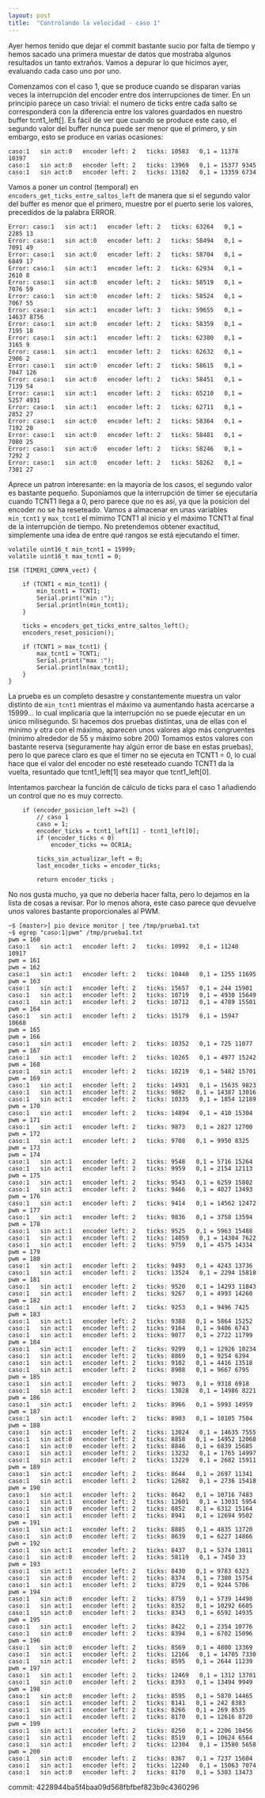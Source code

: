 ```yaml
---
layout: post
title:  "Controlando la velocidad - caso 1"
---
```

Ayer hemos tenido que dejar el commit bastante sucio por falta de tiempo y hemos sacado una
primera muestar de datos que mostraba algunos resultados un tanto extraños. Vamos a depurar
lo que hicimos ayer, evaluando cada caso uno por uno.

Comenzamos con el caso 1, que se produce cuando se disparan varias veces la interrupción del encoder entre
dos interrupciones de timer. En un principio parece un caso trivial: el numero de ticks
entre cada salto se corresponderá con la diferencia entre los valores guardados en 
nuestro buffer tcnt1_left[]. Es fácil de ver que cuando se produce este caso, el
segundo valor del buffer nunca puede ser menor que el primero, y sin embargo, esto
se produce en varias ocasiones:

```
caso:1   sin act:0   encoder left: 2   ticks: 10583   0,1 = 11378 10397
caso:1   sin act:0   encoder left: 2   ticks: 13969   0,1 = 15377 9345
caso:1   sin act:0   encoder left: 2   ticks: 13102   0,1 = 13359 6734
```

Vamos a poner un control (temporal) en `encoders_get_ticks_entre_saltos_left` de manera
que si el segundo valor del buffer es menor que el primero, muestre por el puerto serie los valores, 
precedidos de la palabra ERROR.

```
Error: caso:1   sin act:1   encoder left: 2   ticks: 63264   0,1 = 2285 13 
Error: caso:1   sin act:0   encoder left: 2   ticks: 58494   0,1 = 7091 49 
Error: caso:1   sin act:0   encoder left: 2   ticks: 58704   0,1 = 6849 17 
Error: caso:1   sin act:1   encoder left: 2   ticks: 62934   0,1 = 2610 8 
Error: caso:1   sin act:0   encoder left: 2   ticks: 58519   0,1 = 7076 59 
Error: caso:1   sin act:0   encoder left: 2   ticks: 58524   0,1 = 7067 55 
Error: caso:1   sin act:1   encoder left: 3   ticks: 59655   0,1 = 14637 8756 
Error: caso:1   sin act:0   encoder left: 2   ticks: 58359   0,1 = 7195 18 
Error: caso:1   sin act:1   encoder left: 2   ticks: 62380   0,1 = 3165 9 
Error: caso:1   sin act:1   encoder left: 2   ticks: 62632   0,1 = 2906 2 
Error: caso:1   sin act:0   encoder left: 2   ticks: 58615   0,1 = 7047 126 
Error: caso:1   sin act:0   encoder left: 2   ticks: 58451   0,1 = 7139 54 
Error: caso:1   sin act:1   encoder left: 2   ticks: 65210   0,1 = 5257 4931 
Error: caso:1   sin act:1   encoder left: 2   ticks: 62711   0,1 = 2852 27 
Error: caso:1   sin act:0   encoder left: 2   ticks: 58364   0,1 = 7192 20 
Error: caso:1   sin act:0   encoder left: 2   ticks: 58481   0,1 = 7080 25 
Error: caso:1   sin act:0   encoder left: 2   ticks: 58246   0,1 = 7292 2 
Error: caso:1   sin act:0   encoder left: 2   ticks: 58262   0,1 = 7301 27 
```

Aprece un patron interesante: en la mayoría de los casos, el segundo valor es bastante pequeño. Suponíamos
que la interrupción de timer se ejecutaría cuando TCNT1 llega a 0, pero parece que no es así, ya que la 
posicion del encoder no se ha reseteado. Vamos a almacenar
en unas variables `min_tcnt1` y `max_tcnt1` el mímimo TCNT1 al inicio y el máximo TCNT1 al final de la interrupción
de tiempo. No pretendemos obtener exactitud, simplemente una idea de entre qué rangos se está ejecutando el timer.

```
volatile uint16_t min_tcnt1 = 15999;
volatile uint16_t max_tcnt1 = 0;

ISR (TIMER1_COMPA_vect) {

    if (TCNT1 < min_tcnt1) {
        min_tcnt1 = TCNT1;
        Serial.print("min :");
        Serial.println(min_tcnt1);
    }

    ticks = encoders_get_ticks_entre_saltos_left();
    encoders_reset_posicion();

    if (TCNT1 > max_tcnt1) {
        max_tcnt1 = TCNT1;
        Serial.print("max :");
        Serial.println(max_tcnt1);
    }
}
```

La prueba es un completo desastre y constantemente muestra un valor distinto de `min_tcnt1` mientras el máximo
va aumentando hasta acercarse a 15999... lo cual implicaría que la interrupción no se puede ejecutar en un único
milisegundo. Si hacemos dos pruebas distintas, una de ellas con el mínimo y otra con el máximo, aparecen unos
valores algo más congruentes (minimo alrededor de 55 y máximo sobre 200) Tomamos estos valores con bastante
reserva (seguramente hay algún error de base en estas pruebas), pero lo que parece claro es que el timer no
se ejecuta en TCNT1 = 0, lo cual hace que el valor del encoder no esté reseteado cuando TCNT1 da la vuelta,
resuntado que tcnt1_left[1] sea mayor que tcnt1_left[0].

Intentamos parchear la función de cálculo de ticks para el caso 1 añadiendo un control 
que no es muy correcto.

```
    if (encoder_posicion_left >=2) {
        // caso 1
        caso = 1;
        encoder_ticks = tcnt1_left[1] - tcnt1_left[0];
        if (encoder_ticks < 0)
            encoder_ticks += OCR1A;

        ticks_sin_actualizar_left = 0;
        last_encoder_ticks = encoder_ticks;

        return encoder_ticks ;
```

No nos gusta mucho, ya que no debería hacer falta, pero lo dejamos en la lista de cosas a revisar. Por
lo menos ahora, este caso parece que devuelve unos valores bastante proporcionales al PWM.

```
~$ [master>] pio device monitor | tee /tmp/prueba1.txt
~$ egrep "caso:1|pwm" /tmp/prueba1.txt
pwm = 160
caso:1   sin act:1   encoder left: 2   ticks: 10992   0,1 = 11240 10917 
pwm = 161
pwm = 162
caso:1   sin act:1   encoder left: 2   ticks: 10440   0,1 = 1255 11695 
pwm = 163
caso:1   sin act:1   encoder left: 2   ticks: 15657   0,1 = 244 15901 
caso:1   sin act:1   encoder left: 2   ticks: 10719   0,1 = 4930 15649 
caso:1   sin act:1   encoder left: 2   ticks: 10712   0,1 = 4789 15501 
pwm = 164
caso:1   sin act:1   encoder left: 2   ticks: 15179   0,1 = 15947 10668 
pwm = 165
pwm = 166
caso:1   sin act:1   encoder left: 2   ticks: 10352   0,1 = 725 11077 
pwm = 167
caso:1   sin act:1   encoder left: 2   ticks: 10265   0,1 = 4977 15242 
pwm = 168
caso:1   sin act:1   encoder left: 2   ticks: 10219   0,1 = 5482 15701 
pwm = 169
caso:1   sin act:1   encoder left: 2   ticks: 14931   0,1 = 15635 9823 
caso:1   sin act:1   encoder left: 2   ticks: 9882   0,1 = 14387 13016 
caso:1   sin act:1   encoder left: 2   ticks: 10335   0,1 = 1854 12189 
pwm = 170
caso:1   sin act:1   encoder left: 2   ticks: 14894   0,1 = 410 15304 
pwm = 171
caso:1   sin act:1   encoder left: 2   ticks: 9873   0,1 = 2827 12700 
pwm = 172
caso:1   sin act:1   encoder left: 2   ticks: 9708   0,1 = 9950 8325 
pwm = 173
pwm = 174
caso:1   sin act:1   encoder left: 2   ticks: 9548   0,1 = 5716 15264 
caso:1   sin act:1   encoder left: 2   ticks: 9959   0,1 = 2154 12113 
pwm = 175
caso:1   sin act:1   encoder left: 2   ticks: 9543   0,1 = 6259 15802 
caso:1   sin act:1   encoder left: 2   ticks: 9466   0,1 = 4027 13493 
pwm = 176
caso:1   sin act:1   encoder left: 2   ticks: 9414   0,1 = 14562 12472 
pwm = 177
caso:1   sin act:1   encoder left: 2   ticks: 9836   0,1 = 3758 13594 
pwm = 178
caso:1   sin act:1   encoder left: 2   ticks: 9525   0,1 = 5963 15488 
caso:1   sin act:1   encoder left: 2   ticks: 14059   0,1 = 14304 7622 
caso:1   sin act:1   encoder left: 2   ticks: 9759   0,1 = 4575 14334 
pwm = 179
pwm = 180
caso:1   sin act:1   encoder left: 2   ticks: 9493   0,1 = 4243 13736 
caso:1   sin act:1   encoder left: 2   ticks: 13524   0,1 = 2294 15818 
pwm = 181
caso:1   sin act:1   encoder left: 2   ticks: 9520   0,1 = 14293 11843 
caso:1   sin act:1   encoder left: 2   ticks: 9267   0,1 = 4993 14260 
pwm = 182
caso:1   sin act:1   encoder left: 2   ticks: 9253   0,1 = 9496 7425 
pwm = 183
caso:1   sin act:1   encoder left: 2   ticks: 9388   0,1 = 5864 15252 
caso:1   sin act:1   encoder left: 2   ticks: 9164   0,1 = 9406 6743 
caso:1   sin act:1   encoder left: 2   ticks: 9077   0,1 = 2722 11799 
pwm = 184
caso:1   sin act:1   encoder left: 2   ticks: 9299   0,1 = 12926 10234 
caso:1   sin act:1   encoder left: 2   ticks: 8869   0,1 = 9254 6394 
caso:1   sin act:1   encoder left: 2   ticks: 9102   0,1 = 4416 13518 
caso:1   sin act:1   encoder left: 2   ticks: 8908   0,1 = 9667 6795 
pwm = 185
caso:1   sin act:1   encoder left: 2   ticks: 9073   0,1 = 9318 6918 
caso:1   sin act:1   encoder left: 2   ticks: 13028   0,1 = 14986 8221 
pwm = 186
caso:1   sin act:1   encoder left: 2   ticks: 8966   0,1 = 5993 14959 
pwm = 187
caso:1   sin act:1   encoder left: 2   ticks: 8903   0,1 = 10105 7504 
pwm = 188
caso:1   sin act:1   encoder left: 2   ticks: 13024   0,1 = 14635 7555 
caso:1   sin act:0   encoder left: 2   ticks: 8858   0,1 = 14952 12068 
caso:1   sin act:0   encoder left: 2   ticks: 8846   0,1 = 6839 15685 
caso:1   sin act:1   encoder left: 2   ticks: 13232   0,1 = 1765 14997 
caso:1   sin act:1   encoder left: 2   ticks: 13229   0,1 = 2682 15911 
pwm = 189
caso:1   sin act:1   encoder left: 2   ticks: 8644   0,1 = 2697 11341 
caso:1   sin act:1   encoder left: 2   ticks: 12682   0,1 = 2736 15418 
pwm = 190
caso:1   sin act:1   encoder left: 2   ticks: 8642   0,1 = 10716 7483 
caso:1   sin act:1   encoder left: 2   ticks: 12601   0,1 = 13031 5954 
caso:1   sin act:0   encoder left: 2   ticks: 8852   0,1 = 6312 15164 
caso:1   sin act:1   encoder left: 2   ticks: 8941   0,1 = 12694 9502 
pwm = 191
caso:1   sin act:1   encoder left: 2   ticks: 8885   0,1 = 4835 13720 
caso:1   sin act:0   encoder left: 2   ticks: 8639   0,1 = 6227 14866 
pwm = 192
caso:1   sin act:1   encoder left: 2   ticks: 8437   0,1 = 5374 13811 
caso:1   sin act:0   encoder left: 2   ticks: 58119   0,1 = 7450 33 
pwm = 193
caso:1   sin act:1   encoder left: 2   ticks: 8430   0,1 = 9783 6323 
caso:1   sin act:0   encoder left: 2   ticks: 8374   0,1 = 7380 15754 
caso:1   sin act:1   encoder left: 2   ticks: 8729   0,1 = 9244 5706 
pwm = 194
caso:1   sin act:0   encoder left: 2   ticks: 8759   0,1 = 5739 14498 
caso:1   sin act:1   encoder left: 2   ticks: 8352   0,1 = 10292 6605 
caso:1   sin act:0   encoder left: 2   ticks: 8343   0,1 = 6592 14935 
pwm = 195
caso:1   sin act:1   encoder left: 2   ticks: 8422   0,1 = 2354 10776 
caso:1   sin act:0   encoder left: 2   ticks: 8394   0,1 = 6702 15096 
pwm = 196
caso:1   sin act:0   encoder left: 2   ticks: 8569   0,1 = 4800 13369 
caso:1   sin act:1   encoder left: 2   ticks: 12166   0,1 = 14705 7330 
caso:1   sin act:1   encoder left: 2   ticks: 8595   0,1 = 2644 11239 
pwm = 197
caso:1   sin act:1   encoder left: 2   ticks: 12469   0,1 = 1312 13781 
caso:1   sin act:0   encoder left: 2   ticks: 8393   0,1 = 13494 9949 
pwm = 198
caso:1   sin act:0   encoder left: 2   ticks: 8595   0,1 = 5870 14465 
caso:1   sin act:1   encoder left: 2   ticks: 8141   0,1 = 242 8383 
caso:1   sin act:1   encoder left: 2   ticks: 8266   0,1 = 269 8535 
caso:1   sin act:1   encoder left: 2   ticks: 8170   0,1 = 12616 8720 
pwm = 199
caso:1   sin act:1   encoder left: 2   ticks: 8250   0,1 = 2206 10456 
caso:1   sin act:1   encoder left: 2   ticks: 8519   0,1 = 10624 6564 
caso:1   sin act:1   encoder left: 2   ticks: 12304   0,1 = 13580 5658 
pwm = 200
caso:1   sin act:0   encoder left: 2   ticks: 8367   0,1 = 7237 15604 
caso:1   sin act:1   encoder left: 2   ticks: 12240   0,1 = 15063 7074 
caso:1   sin act:0   encoder left: 2   ticks: 8170   0,1 = 5303 13473 
```

commit: 4228944ba5f4baa09d568fbfbef823b9c4360296
